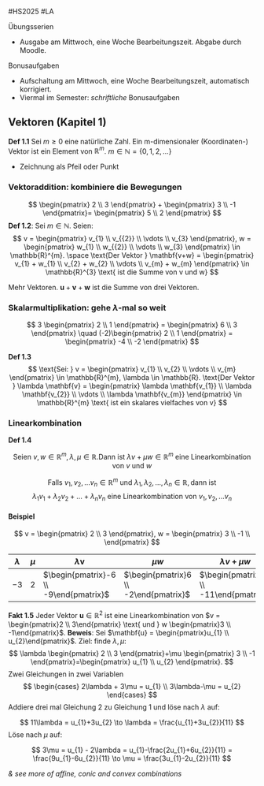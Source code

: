 #HS2025 #LA

Übungsserien
- Ausgabe am Mittwoch, eine Woche Bearbeitungszeit. Abgabe durch Moodle. 

Bonusaufgaben
- Aufschaltung am Mittwoch, eine Woche Bearbeitungszeit, automatisch korrigiert.
- Viermal im Semester: *schriftliche* Bonusaufgaben

## Vektoren (Kapitel 1)

**Def 1.1** Sei $m \geq 0$ eine natürliche Zahl. Ein m-dimensionaler (Koordinaten-) Vektor ist ein Element von $\mathbb{R}^{m}$. $m \in \mathbb{N}= \{0,1,2,\dots\}$
- Zeichnung als Pfeil oder Punkt

### Vektoraddition: kombiniere die Bewegungen

$$
\begin{pmatrix}
2  \\
3
\end{pmatrix} + \begin{pmatrix}
3 \\
-1
\end{pmatrix}=
\begin{pmatrix}
5 \\
2
\end{pmatrix}
$$
**Def 1.2**: Sei $m \in \mathbb{N}$. Seien:
$$
v = \begin{pmatrix}
v_{1}  \\
v_{{2}} \\
\vdots \\
v_{3}
\end{pmatrix}, w = \begin{pmatrix}
w_{1}  \\
w_{{2}} \\
\vdots \\
w_{3}
\end{pmatrix} \in \mathbb{R}^{m}. \space \text{Der Vektor  } \mathbf{v+w} = \begin{pmatrix}
v_{1} + w_{1} \\
v_{2} + w_{2}  \\
\vdots \\
v_{m} + w_{m}
\end{pmatrix}
\in \mathbb{R}^{3} \text{ ist die Summe von v und w}
$$

Mehr Vektoren. $\mathbf{u} +\mathbf{v} +\mathbf{w}$ ist die Summe von drei Vektoren.

### Skalarmultiplikation: gehe $\lambda$-mal so weit

$$
3 \begin{pmatrix}
2 \\
1
\end{pmatrix} = \begin{pmatrix}
6 \\
3
\end{pmatrix}
\quad (-2)\begin{pmatrix}
2 \\
1
\end{pmatrix} = \begin{pmatrix}
-4 \\
-2
\end{pmatrix}
$$


**Def 1.3** 
$$
\text{Sei: }
v = \begin{pmatrix}
v_{1} \\
v_{2} \\
\vdots \\
v_{m}
\end{pmatrix} \in \mathbb{R}^{m}, \lambda \in \mathbb{R}.
\text{Der Vektor } \lambda \mathbf{v} = \begin{pmatrix}
\lambda \mathbf{v_{1}} \\
\lambda \mathbf{v_{2}} \\
\vdots \\
\lambda \mathbf{v_{m}}
\end{pmatrix}
\in \mathbb{R}^{m} \text{ ist ein skalares vielfaches von v}
$$


### Linearkombination

**Def 1.4**

$$
\text{Seien }v, w\in \mathbb{R}^{m}, \lambda, \mu \in \mathbb{R}. \text{Dann ist } \lambda v+\mu w \in \mathbb{R}^{m} \text{ eine Linearkombination von }v \text{ und }w
$$

$$
\text{Falls } v_{1}, v_{2}, \dots v_{n} \in \mathbb{R}^{m} \text{ und } \lambda_{1}, \lambda_{2}, \dots, \lambda_{n} \in \mathbb{R}, \text{dann ist}
$$
$$
\lambda_{1}v_{1} +\lambda_{2}v_{2} + \dots + \lambda_{n}v_{n} \text{ eine Linearkombination von } v_{1}, v_{2}, \dots v_{n}
$$
#### Beispiel
$$
v = \begin{pmatrix}
2 \\
3
\end{pmatrix}, w = \begin{pmatrix}
3 \\
-1 \\
\end{pmatrix}
$$

| $\lambda$ | $\mu$ | $\lambda$v                             | $\mu w$                               | $\lambda v + \mu w$                    |
| --------- | ----- | -------------------------------------- | ------------------------------------- | -------------------------------------- |
| $-3$      | $2$   | $\begin{pmatrix}-6 \\ -9\end{pmatrix}$ | $\begin{pmatrix}6 \\ -2\end{pmatrix}$ | $\begin{pmatrix}0 \\ -11\end{pmatrix}$ |


**Fakt 1.5** Jeder Vektor $\mathbf{u} \in \mathbb{R}^{2}$ ist eine Linearkombination von $v = \begin{pmatrix}2 \\ 3\end{pmatrix} \text{ und } w \begin{pmatrix}3 \\ -1\end{pmatrix}$.
**Beweis**: Sei $\mathbf{u} = \begin{pmatrix}u_{1} \\ u_{2}\end{pmatrix}$. Ziel: finde $\lambda, \mu$:
$$
\lambda \begin{pmatrix}
2 \\
3
\end{pmatrix}+\mu \begin{pmatrix}
3 \\
-1
\end{pmatrix}=\begin{pmatrix}
u_{1} \\
u_{2}
\end{pmatrix}.
$$
Zwei Gleichungen in zwei Variablen 
$$
\begin{cases}
2\lambda + 3\mu = u_{1} \\
3\lambda-\mu = u_{2}
\end{cases}
$$
Addiere drei mal Gleichung 2 zu Gleichung 1 und löse nach $\lambda$ auf: 

$$
11\lambda = u_{1}+3u_{2} \to \lambda = \frac{u_{1}+3u_{2}}{11}
$$
Löse nach $\mu$ auf:

$$
3\mu = u_{1} - 2\lambda = u_{1}-\frac{2u_{1}+6u_{2}}{11} = \frac{9u_{1}-6u_{2}}{11} \to \mu = \frac{3u_{1}-2u_{2}}{11}
$$

*& see more of affine, conic and convex combinations*